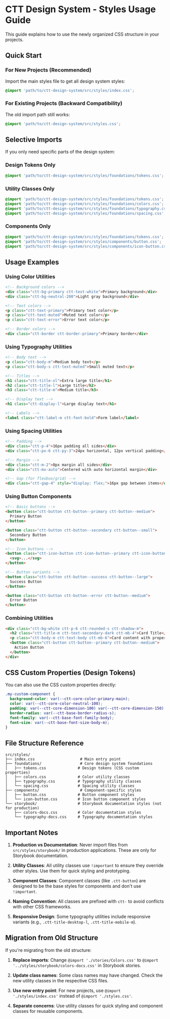 # CTT Design System - Styles Usage Guide

This guide explains how to use the newly organized CSS structure in your projects.

## Quick Start

### For New Projects (Recommended)
Import the main styles file to get all design system styles:

```css
@import 'path/to/ctt-design-system/src/styles/index.css';
```

### For Existing Projects (Backward Compatibility)
The old import path still works:

```css
@import 'path/to/ctt-design-system/src/styles.css';
```

## Selective Imports

If you only need specific parts of the design system:

### Design Tokens Only
```css
@import 'path/to/ctt-design-system/src/styles/foundations/tokens.css';
```

### Utility Classes Only
```css
@import 'path/to/ctt-design-system/src/styles/foundations/tokens.css';
@import 'path/to/ctt-design-system/src/styles/foundations/colors.css';
@import 'path/to/ctt-design-system/src/styles/foundations/typography.css';
@import 'path/to/ctt-design-system/src/styles/foundations/spacing.css';
```

### Components Only
```css
@import 'path/to/ctt-design-system/src/styles/foundations/tokens.css';
@import 'path/to/ctt-design-system/src/styles/components/button.css';
@import 'path/to/ctt-design-system/src/styles/components/icon-button.css';
```

## Usage Examples

### Using Color Utilities
```html
<!-- Background colors -->
<div class="ctt-bg-primary ctt-text-white">Primary background</div>
<div class="ctt-bg-neutral-200">Light gray background</div>

<!-- Text colors -->
<p class="ctt-text-primary">Primary text color</p>
<p class="ctt-text-muted">Muted text color</p>
<p class="ctt-text-error">Error text color</p>

<!-- Border colors -->
<div class="ctt-border ctt-border-primary">Primary border</div>
```

### Using Typography Utilities
```html
<!-- Body text -->
<p class="ctt-body-m">Medium body text</p>
<p class="ctt-body-s ctt-text-muted">Small muted text</p>

<!-- Titles -->
<h1 class="ctt-title-xl">Extra large title</h1>
<h2 class="ctt-title-l">Large title</h2>
<h3 class="ctt-title-m">Medium title</h3>

<!-- Display text -->
<h1 class="ctt-display-l">Large display text</h1>

<!-- Labels -->
<label class="ctt-label-m ctt-font-bold">Form label</label>
```

### Using Spacing Utilities
```html
<!-- Padding -->
<div class="ctt-p-4">16px padding all sides</div>
<div class="ctt-px-6 ctt-py-3">24px horizontal, 12px vertical padding</div>

<!-- Margin -->
<div class="ctt-m-2">8px margin all sides</div>
<div class="ctt-mx-auto">Centered with auto horizontal margin</div>

<!-- Gap (for flexbox/grid) -->
<div class="ctt-gap-4" style="display: flex;">16px gap between items</div>
```

### Using Button Components
```html
<!-- Basic buttons -->
<button class="ctt-button ctt-button--primary ctt-button--medium">
  Primary Button
</button>

<button class="ctt-button ctt-button--secondary ctt-button--small">
  Secondary Button
</button>

<!-- Icon buttons -->
<button class="ctt-icon-button ctt-icon-button--primary ctt-icon-button--medium">
  <svg>...</svg>
</button>

<!-- Button variants -->
<button class="ctt-button ctt-button--success ctt-button--large">
  Success Button
</button>

<button class="ctt-button ctt-button--error ctt-button--medium">
  Error Button
</button>
```

### Combining Utilities
```html
<div class="ctt-bg-white ctt-p-6 ctt-rounded-s ctt-shadow-m">
  <h2 class="ctt-title-m ctt-text-secondary-dark ctt-mb-4">Card Title</h2>
  <p class="ctt-body-m ctt-text-body ctt-mb-6">Card content with proper spacing and typography.</p>
  <button class="ctt-button ctt-button--primary ctt-button--medium">
    Action Button
  </button>
</div>
```

## CSS Custom Properties (Design Tokens)

You can also use the CSS custom properties directly:

```css
.my-custom-component {
  background-color: var(--ctt-core-color-primary-main);
  color: var(--ctt-core-color-neutral-100);
  padding: var(--ctt-core-dimension-100) var(--ctt-core-dimension-150);
  border-radius: var(--ctt-base-border-radius-s);
  font-family: var(--ctt-base-font-family-body);
  font-size: var(--ctt-base-font-size-body-m);
}
```

## File Structure Reference

```
src/styles/
├── index.css                    # Main entry point
├── foundations/                 # Core design system foundations
│   ├── tokens.css              # Design tokens (CSS custom properties)
│   ├── colors.css              # Color utility classes
│   ├── typography.css          # Typography utility classes
│   └── spacing.css             # Spacing utility classes
├── components/                  # Component-specific styles
│   ├── button.css              # Button component styles
│   └── icon-button.css         # Icon button component styles
└── storybook/                  # Storybook documentation styles (not for production)
    ├── colors-docs.css         # Color documentation styles
    └── typography-docs.css     # Typography documentation styles
```

## Important Notes

1. **Production vs Documentation**: Never import files from `src/styles/storybook/` in production applications. These are only for Storybook documentation.

2. **Utility Classes**: All utility classes use `!important` to ensure they override other styles. Use them for quick styling and prototyping.

3. **Component Classes**: Component classes (like `.ctt-button`) are designed to be the base styles for components and don't use `!important`.

4. **Naming Convention**: All classes are prefixed with `ctt-` to avoid conflicts with other CSS frameworks.

5. **Responsive Design**: Some typography utilities include responsive variants (e.g., `.ctt-title-desktop-l`, `.ctt-title-mobile-m`).

## Migration from Old Structure

If you're migrating from the old structure:

1. **Replace imports**: Change `@import './stories/Colors.css'` to `@import '../styles/storybook/colors-docs.css'` in Storybook stories.

2. **Update class names**: Some class names may have changed. Check the new utility classes in the respective CSS files.

3. **Use new entry point**: For new projects, use `@import './styles/index.css'` instead of `@import './styles.css'`.

4. **Separate concerns**: Use utility classes for quick styling and component classes for reusable components.
